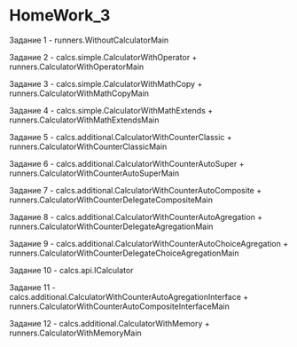 # HomeWork_3
 Задание 1 - runners.WithoutCalculatorMain

Задание 2 - calcs.simple.CalculatorWithOperator + runners.CalculatorWithOperatorMain
  
Задание 3 - calcs.simple.CalculatorWithMathCopy + runners.CalculatorWithMathCopyMain
  
Задание 4 - calcs.simple.CalculatorWithMathExtends + runners.CalculatorWithMathExtendsMain
  
Задание 5 - calcs.additional.CalculatorWithCounterClassic + runners.CalculatorWithCounterClassicMain
  
Задание 6 - calcs.additional.CalculatorWithCounterAutoSuper + runners.CalculatorWithCounterAutoSuperMain
  
Задание 7 - calcs.additional.CalculatorWithCounterAutoComposite + runners.CalculatorWithCounterDelegateCompositeMain
  
Задание 8 - calcs.additional.CalculatorWithCounterAutoAgregation + runners.CalculatorWithCounterDelegateAgregationMain
  
Задание 9 - calcs.additional.CalculatorWithCounterAutoChoiceAgregation + runners.CalculatorWithCounterDelegateChoiceAgregationMain
  
Задание 10 - calcs.api.ICalculator
  
Задание 11 - calcs.additional.CalculatorWithCounterAutoAgregationInterface + runners.CalculatorWithCounterAutoCompositeInterfaceMain

Задание 12 - calcs.additional.CalculatorWithMemory + runners.CalculatorWithMemoryMain

